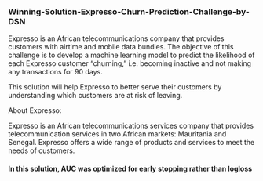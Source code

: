 ### Winning-Solution-Expresso-Churn-Prediction-Challenge-by-DSN

Expresso is an African telecommunications company that provides customers with airtime and mobile data bundles. The objective of this challenge is to develop a machine learning model to predict the likelihood of each Expresso customer “churning,” i.e. becoming inactive and not making any transactions for 90 days.

This solution will help Expresso to better serve their customers by understanding which customers are at risk of leaving.

About Expresso:

Expresso is an African telecommunications services company that provides telecommunication services in two African markets: Mauritania and Senegal. Expresso offers a wide range of products and services to meet the needs of customers.

#### In this solution, AUC was optimized for early stopping rather than logloss
